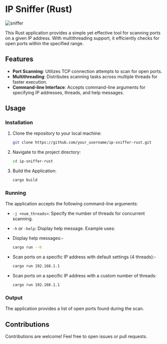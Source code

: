 # IP Sniffer (Rust) 

<p align="left">  <img src="https://media.giphy.com/media/v1.Y2lkPTc5MGI3NjExMGF5Y3lyZWgweWd5eHVndDF2a3ZhYXZsMDB2dWtnd2tjcjlxYmhoeCZlcD12MV9pbnRlcm5hbF9naWZfYnlfaWQmY3Q9Zw/1yMvhR4M47Okw4n8tt/giphy.gif" alt="sniffer" /> 
   </p>
This Rust application provides a simple yet effective tool for scanning ports on a given IP address. With multithreading support, it efficiently checks for open ports within the specified range.

## Features

- **Port Scanning**: Utilizes TCP connection attempts to scan for open ports.
- **Multithreading**: Distributes scanning tasks across multiple threads for faster execution.
- **Command-line Interface**: Accepts command-line arguments for specifying IP addresses, threads, and help messages.

## Usage

### Installation

1. Clone the repository to your local machine:

   ```bash
   git clone https://github.com/your_username/ip-sniffer-rust.git
   
2. Navigate to the project directory:

   ```bash
   cd ip-sniffer-rust
   
3. Build the Application:

     ```bash
     cargo build

### Running
The application accepts the following command-line arguments:

- `-j <num_threads>`: Specify the number of threads for concurrent scanning.
- `-h` or `-help`: Display help message.
Example uses:
- Display help messages:-
  
   ```bash
   cargo run --h
- Scan ports on a specific IP address with default settings (4 threads):-

   ```bash
   cargo run 192.168.1.1  
- Scan ports on a specific IP address with a custom number of threads:

   ```bash
   cargo run 192.168.1.1 
### Output
The application provides a list of open ports found during the scan.

## Contributions
Contributions are welcome! Feel free to open issues or pull requests.
